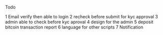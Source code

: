 Todo

1 Email verify then able to login
2 recheck before submit for kyc approval
3 admin able to check before kyc aproval
4 design for the admin
5 deposit bitcoin transaction report
6 language for other scripts
7 Notification
